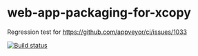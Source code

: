 # web-app-packaging-for-xcopy

Regression  test for https://github.com/appveyor/ci/issues/1033

[![Build status](https://ci.appveyor.com/api/projects/status/7iaf34he7mvvgnn7?svg=true)](https://ci.appveyor.com/project/appveyor-tests/web-app-packaging-for-xcopy)
